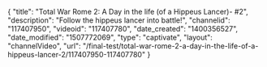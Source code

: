 {
    "title": "Total War Rome 2:  A Day in the life (of a Hippeus Lancer)- #2",
    "description": "Follow the hippeus lancer into battle!",
    "channelid": "117407950",
    "videoid": "117407780",
    "date_created": "1400356527",
    "date_modified": "1507772069",
    "type": "captivate",
    "layout": "channelVideo",
    "url": "\/final-test\/total-war-rome-2-a-day-in-the-life-of-a-hippeus-lancer-2\/117407950-117407780"
}